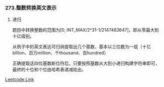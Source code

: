 ### 273.整数转换英文表示

1. 递归
   
   题目中转换整数的范围为[0, INT_MAX/2^31-1/2147483647]，即从零最大到十亿级别。
   
   从例子中的英文表达可归纳提取出几个基数，基本以三位数为一组（十亿billion、百万million、千thousand、百hundred）
   
   正确提取这四位基数断位符后，只要按照基数从大到小递归构建字符串即可，最终的十位和个位由哈希表递减给出。

[Leetcode Link](https://leetcode-cn.com/problems/integer-to-english-words/)